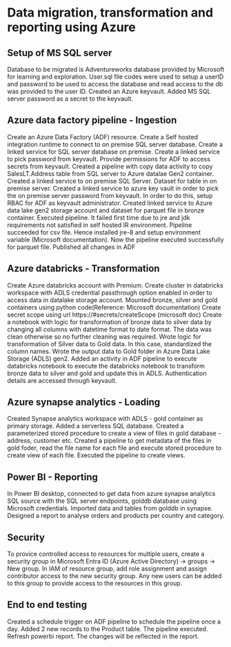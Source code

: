 # Data migration, transformation and reporting using Azure 

## Setup of MS SQL server 
Database to be migrated is Adventureworks database provided by Microsoft for learning and exploration. User.sql file codes were used to setup a userID and password to be used to access the database and read access to the db was provided to the user ID.
Created an Azure keyvault. Added MS SQL server password as a secret to the keyvault.

## Azure data factory pipeline - Ingestion
Create an Azure Data Factory (ADF) resource. 
Create a Self hosted integration runtime to connect to on premise SQL server database.
Create a linked service for SQL server database on premise. Create a linked service to pick password from keyvault. Provide permissions for ADF to access secrets from keyvault.
Created a pipeline with copy data activity to copy SalesLT.Address table from SQL server to Azure datalae Gen2 container. Created a linked service to on premise SQL Server. Dataset for table in on premise server. Created a linked service to azure key vault in order to pick the on premise server password from keyvault. In order to do this, setup RBAC for ADF as keyvault administrator. Created linked service to Azure data lake gen2 storage account and dataset for parquet file in bronze container. 
Executed pipeline. It failed first time due to jre and jdk requirements not satisfied in self hosted IR environment. Pipeline succeeded for csv file. Hence installed jre-8 and setup environment variable (Microsoft documentation). Now the pipeline executed successfully for parquet file.
Published all changes in ADF

## Azure databricks - Transformation
Create Azure databricks account with Premium. Create cluster in databricks workspace with ADLS credential passthrough option enabled in order to access data in datalake storage account.
Mounted bronze, silver and gold containers using python code(Reference: Microsoft documentation)
Create secret scope using url https://<databricks-instance>#secrets/createScope (microsoft doc)
Create a notebook with logic for transformation of bronze data to silver data by changing all columns with datetime format to date format. The data was clean otherwise so no further cleaning was required. 
Wrote logic for transformation of Silver data to Gold data. In this case, standardized the column names. Wrote the output data to Gold folder in Azure Data Lake Storage (ADLS) gen2.
Added an activity in ADF pipeline to execute databricks notebook to execute the databricks notebook to transform bronze data to silver and gold and update this in ADLS. 
Authentication details are accessed through keyvault.


## Azure synapse analytics - Loading
Created Synapse analytics workspace with ADLS - gold container as primary storage. Added a serverless SQL database. Created a parameterized stored procedure to create a view of files in gold database - address, customer etc. 
Created a pipeline to get metadata of the files in gold foder, read the file name for each file and execute stored procedure to create view of each file. Executed the pipeline to create views.

## Power BI - Reporting
In Power BI desktop, connected to get data from azure synapse analytics SQL source with the SQL server endpoints, golddb database using Microsoft credentials. Imported data and tables from golddb in synapse.
Designed a report to analyse orders and products per country and category.


## Security 
To provice controlled access to resources for multiple users, create a security group in Microsoft Entra ID (Azure Active Directory) -> groups -> New group. 
In IAM of resource group, add role assignment and assign contributor access to the new security group. Any new users can be added to this group to provide access to the resources in this group.

## End to end testing 
Created a schedule trigger on ADF pipeline to schedule the pipeline once a day.
Added 2 new records to the Product table. The pipeline executed. Refresh powerbi report. The changes will be reflected in the report.
